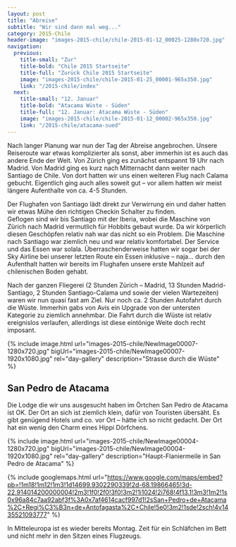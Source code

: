 ```yaml
---
layout: post
title: "Abreise"
subtitle: "Wir sind dann mal weg..."
category: 2015-Chile
header-image: "images-2015-chile/chile-2015-01-12_00025-1280x720.jpg"
navigation:
  previous:
    title-small: "Zur"
    title-bold: "Chile 2015 Startseite"
    title-full: "Zurück Chile 2015 Startseite"
    image: "images-2015-chile/chile-2015-01-25_00001-965x350.jpg"
    link: "/2015-chile/index"
  next:
    title-small: "12. Januar"
    title-bold: "Atacama Wüste - Süden"
    title-full: "12. Januar: Atacama Wüste - Süden"
    image: "images-2015-chile/chile-2015-01-12_00002-965x350.jpg"
    link: "/2015-chile/atacama-sued"
---
```


Nach langer Planung war nun der Tag der Abreise angebrochen. Unsere Reiseroute war etwas komplizierter als sonst, aber immerhin ist es auch das andere Ende der Welt. Von Zürich ging es zunächst entspannt 19 Uhr nach Madrid. Von Madrid ging es kurz nach Mitternacht dann weiter nach Santiago de Chile. Von dort hatten wir uns einen weiteren Flug nach Calama gebucht. Eigentlich ging auch alles soweit gut – vor allem hatten wir meist längere Aufenthalte von ca. 4-5 Stunden.

Der Flughafen von Santiago lädt direkt zur Verwirrung ein und daher hatten wir etwas Mühe den richtigen Checkin Schalter zu finden.  
Geflogen sind wir bis Santiago mit der Iberia, wobei die Maschine von Zürich nach Madrid vermutlich für Hobbits gebaut wurde. Da wir körperlich diesen Geschöpfen relativ nah war das nicht so ein Problem. Die Maschine nach Santiago war ziemlich neu und war relativ komfortabel. Der Service und das Essen war solala. Überraschenderweise hatten wir sogar bei der Sky Airline bei unserer letzten Route ein Essen inklusive – naja… durch den Aufenthalt hatten wir bereits im Flughafen unsere erste Mahlzeit auf chilenischen Boden gehabt.  

Nach der ganzen Fliegerei (2 Stunden Zürich – Madrid, 13 Stunden Madrid-Santiago, 2 Stunden Santiago-Calama und sowie der vielen Wartezeiten) waren wir nun quasi fast am Ziel. Nur noch ca. 2 Stunden Autofahrt durch die Wüste. Immerhin gabs von Avis ein Upgrade von der untersten Kategorie zu ziemlich annehmbar. Die Fahrt durch die Wüste ist relativ ereignislos verlaufen, allerdings ist diese eintönige Weite doch recht imposant.

{% include image.html url="images-2015-chile/NewImage00007-1280x720.jpg" bigUrl="images-2015-chile/NewImage00007-1920x1080.jpg" rel="day-gallery" description="Strasse durch die Wüste" %}

## San Pedro de Atacama

Die Lodge die wir uns ausgesucht haben im Örtchen San Pedro de Atacama ist OK. Der Ort an sich ist ziemlich klein, dafür von Touristen übersäht. Es gibt genügend Hotels und co. vor Ort – hätte ich so nicht gedacht. Der Ort hat ein wenig den Charm eines Hippi Dörfchens.  

{% include image.html url="images-2015-chile/NewImage00004-1280x720.jpg" bigUrl="images-2015-chile/NewImage00004-1920x1080.jpg" rel="day-gallery" description="Haupt-Flaniermeile in San Pedro de Atacama" %}

{% include googlemaps.html url="https://www.google.com/maps/embed?pb=!1m18!1m12!1m3!1d14699.9302290339!2d-68.19866465!3d-22.914014200000004!2m3!1f0!2f0!3f0!3m2!1i1024!2i768!4f13.1!3m3!1m2!1s0x96a84c7aa92abf3f%3A0x7af4614cacf997d1!2sSan+Pedro+de+Atacama%2C+Regi%C3%B3n+de+Antofagasta%2C+Chile!5e0!3m2!1sde!2sch!4v1435521093777" %}

In Mitteleuropa ist es wieder bereits Montag. Zeit für ein Schläfchen im Bett und nicht mehr in den Sitzen eines Flugzeugs.
